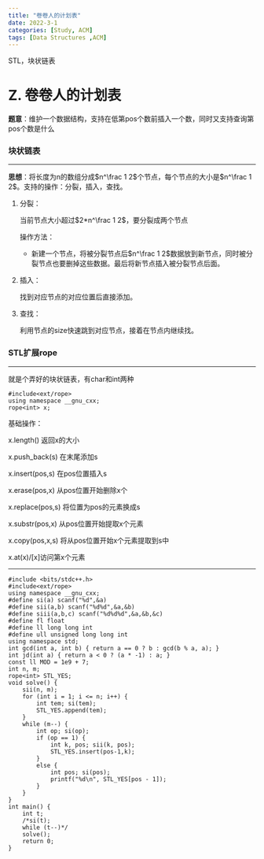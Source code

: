 ```yaml
---
title: "卷卷人的计划表"
date: 2022-3-1
categories: [Study, ACM]
tags: [Data Structures ,ACM]
---
```


STL，块状链表

<!-- more -->

# Z. 卷卷人的计划表 

**题意**：维护一个数据结构，支持在低第pos个数前插入一个数，同时又支持查询第pos个数是什么

### 块状链表

***

**思想**：将长度为n的数组分成$n^\frac 1 2$个节点，每个节点的大小是$n^\frac 1 2$。支持的操作：分裂，插入，查找。

1. 分裂：

   当前节点大小超过$2*n^\frac 1 2$，要分裂成两个节点

   操作方法：

   * 新建一个节点，将被分裂节点后$n^\frac 1 2$数据放到新节点，同时被分裂节点也要删掉这些数据。最后将新节点插入被分裂节点后面。

2. 插入：

   找到对应节点的对应位置后直接添加。

   

3. 查找：

   利用节点的size快速跳到对应节点，接着在节点内继续找。

### STL扩展rope

***

就是个弄好的块状链表，有char和int两种

```
#include<ext/rope>
using namespace __gnu_cxx;
rope<int> x;
```

基础操作：

x.length() 返回x的大小

x.push_back(s) 在末尾添加s

x.insert(pos,s) 在pos位置插入s

x.erase(pos,x)  从pos位置开始删除x个

x.replace(pos,s) 将位置为pos的元素换成s

x.substr(pos,x) 从pos位置开始提取x个元素

x.copy(pos,x,s) 将从pos位置开始x个元素提取到s中

x.at(x)/[x]访问第x个元素

***

```
#include <bits/stdc++.h>
#include<ext/rope>
using namespace __gnu_cxx;
#define si(a) scanf("%d",&a)
#define sii(a,b) scanf("%d%d",&a,&b)
#define siii(a,b,c) scanf("%d%d%d",&a,&b,&c)
#define fl float
#define ll long long int
#define ull unsigned long long int
using namespace std;
int gcd(int a, int b) { return a == 0 ? b : gcd(b % a, a); }
int jd(int a) { return a < 0 ? (a * -1) : a; }
const ll MOD = 1e9 + 7;
int n, m;
rope<int> STL_YES;
void solve() {
	sii(n, m);
	for (int i = 1; i <= n; i++) {
		int tem; si(tem);
		STL_YES.append(tem);
	}
	while (m--) {
		int op; si(op);
		if (op == 1) {
			int k, pos; sii(k, pos);
			STL_YES.insert(pos-1,k);
		}
		else {
			int pos; si(pos);
			printf("%d\n", STL_YES[pos - 1]);
		}
	}
}
int main() {
	int t;
	/*si(t);
	while (t--)*/
	solve();
	return 0;
}
```

